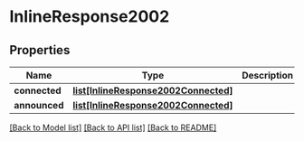 # InlineResponse2002

## Properties
Name | Type | Description | Notes
------------ | ------------- | ------------- | -------------
**connected** | [**list[InlineResponse2002Connected]**](InlineResponse2002Connected.md) |  | [optional] 
**announced** | [**list[InlineResponse2002Connected]**](InlineResponse2002Connected.md) |  | [optional] 

[[Back to Model list]](../README.md#documentation-for-models) [[Back to API list]](../README.md#documentation-for-api-endpoints) [[Back to README]](../README.md)

